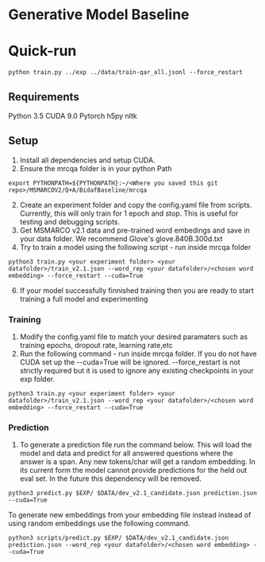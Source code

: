 # Generative Model Baseline

# Quick-run
~~~
python train.py ../exp ../data/train-qar_all.jsonl --force_restart
~~~

## Requirements
Python 3.5
CUDA 9.0 
Pytorch
h5py
nltk
## Setup
1. Install all dependencies and setup CUDA.
2. Ensure the mrcqa folder is in your python Path
~~~
export PYTHONPATH=${PYTHONPATH}:~/<Where you saved this git repo>/MSMARCOV2/Q+A/BidafBaseline/mrcqa
~~~
2. Create an experiment folder and copy the config.yaml file from scripts. Currently, this will only train for 1 epoch and stop. This is useful for testing and debugging scripts. 
4. Get MSMARCO v2.1 data and pre-trained word embedings and save in your data folder. We recommend Glove's glove.840B.300d.txt
5. Try to train a model using the following script - run inside mrcqa folder
~~~
python3 train.py <your experiment folder> <your datafolder>/train_v2.1.json --word_rep <your datafolder>/<chosen word embedding> --force_restart --cuda=True
~~~
6. If your model successfully finnished training then you are ready to start training a full model and experimenting



### Training
1. Modify the config.yaml file to match your desired paramaters such as training epochs, dropout rate, learning rate,etc
2. Run the following command - run inside mrcqa folder. If you do not have CUDA set up the --cuda=True will be ignored. --force_restart is not strictly required but it is used to ignore any existing checkpoints in your exp folder. 
~~~
python3 train.py <your experiment folder> <your datafolder>/train_v2.1.json --word_rep <your datafolder>/<chosen word embedding> --force_restart --cuda=True
~~~
### Prediction
1. To generate a prediction file run the command below. This will load the model and data and predict for all answered questions where the answer is a span. Any new tokens/char will get a random embedding. In its current form the model cannot provide predictions for the held out eval set. In the future this dependency will be removed.
~~~
python3 predict.py $EXP/ $DATA/dev_v2.1_candidate.json prediction.json --cuda=True
~~~
To generate new embeddings from your embedding file instead instead of using random embeddings use the following command.
~~~
python3 scripts/predict.py $EXP/ $DATA/dev_v2.1_candidate.json prediction.json --word_rep <your datafolder>/<chosen word embedding> --cuda=True
~~~

